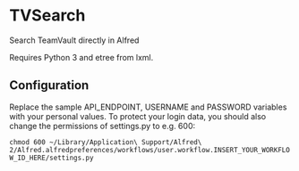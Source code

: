 # TVSearch
Search TeamVault directly in Alfred

Requires Python 3 and etree from lxml.

## Configuration
Replace the sample API_ENDPOINT, USERNAME and PASSWORD variables with your personal values.
To protect your login data, you should also change the permissions of settings.py to e.g. 600:

`chmod 600 ~/Library/Application\ Support/Alfred\ 2/Alfred.alfredpreferences/workflows/user.workflow.INSERT_YOUR_WORKFLOW_ID_HERE/settings.py`
